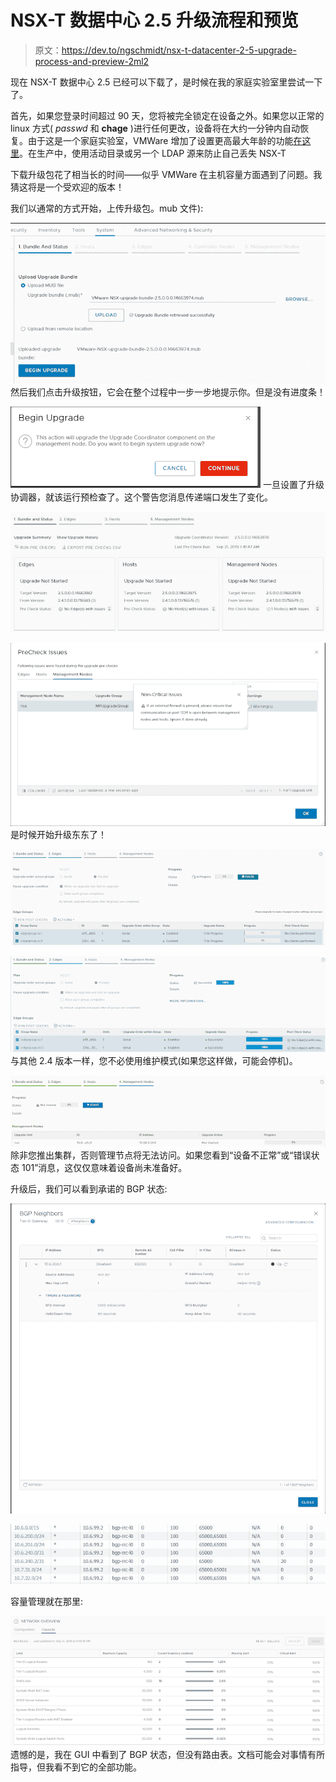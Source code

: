 # NSX-T 数据中心 2.5 升级流程和预览

> 原文：<https://dev.to/ngschmidt/nsx-t-datacenter-2-5-upgrade-process-and-preview-2ml2>

现在 NSX-T 数据中心 2.5 已经可以下载了，是时候在我的家庭实验室里尝试一下了。

首先，如果您登录时间超过 90 天，您将被完全锁定在设备之外。如果您以正常的 linux 方式( *passwd* 和 **chage** )进行任何更改，设备将在大约一分钟内自动恢复。由于这是一个家庭实验室，VMWare 增加了设置更高最大年龄的功能[在这里](https://kb.vmware.com/s/article/70691)。在生产中，使用活动目录或另一个 LDAP 源来防止自己丢失 NSX-T

下载升级包花了相当长的时间——似乎 VMWare 在主机容量方面遇到了问题。我猜这将是一个受欢迎的版本！

我们以通常的方式开始，上传升级包。mub 文件):

[![](img/118550e9e15ac08fc4a421f9a49a12d2.png)](https://1.bp.blogspot.com/-HcdHys2lULc/XYZAA2KMMqI/AAAAAAAAAqI/DDERJSdIClkWtcI-79XRdJTBpePBflwpwCLcBGAsYHQ/s1600/19sept-1.PNG) 
然后我们点击升级按钮，它会在整个过程中一步一步地提示你。但是没有进度条！

[![](img/8236825a57d038febbfb8821dd3e5997.png)](https://1.bp.blogspot.com/-qvWYL0uEu5Q/XYZAi5a7s3I/AAAAAAAAAqQ/V3Or-T3suDUOcDSauasxdLAmtJq9edtXwCLcBGAsYHQ/s1600/19sept-2.PNG) 
一旦设置了升级协调器，就该运行预检查了。这个警告您消息传递端口发生了变化。

[![](img/312a896fcf9b701e63ab18453961280a.png)](https://1.bp.blogspot.com/-VO2pzcUi05I/XYZFCklKZoI/AAAAAAAAAqc/dHPpcrDT3RUXz8vscJ3XIo8HGv8aiNYdQCLcBGAsYHQ/s1600/19sept-3.PNG)

[![](img/e56c881247c6064aeac8b2c2a2eedfdd.png)](https://1.bp.blogspot.com/-8JaW57BVGwI/XYZFUAHDRnI/AAAAAAAAAqk/eFcmW40-CrQPK3uxW9thilOapvpvlg2iACLcBGAsYHQ/s1600/19sept-4.PNG) 
是时候开始升级东东了！

[![](img/86dd5caf13b3143c1f8082b210d751b6.png)](https://1.bp.blogspot.com/-Hdf70vyol54/XYZFms1JFII/AAAAAAAAAqs/LX8YLAjv6aM6E2e6kfLzI27aCeKsPOsGACLcBGAsYHQ/s1600/19sept-5.PNG)

[![](img/08bf90d5045493a1fd079f60398f41dc.png)](https://1.bp.blogspot.com/-uuwVvhVT-qI/XYZJ8yvLcEI/AAAAAAAAArE/q5ZFjbXeKE42RFBU0ENI7qR1FLmdx9yVACLcBGAsYHQ/s1600/19sept-6.PNG) 
与其他 2.4 版本一样，您不必使用维护模式(如果您这样做，可能会停机)。

[![](img/c7acb5661c92df5a51f7aee06027ddc9.png)](https://1.bp.blogspot.com/-C4gX60-YSRY/XYZOKZyHsnI/AAAAAAAAArc/eNn53RlKvk0H6eowdbXBb9yPSnQTNnEAQCLcBGAsYHQ/s1600/19sept-7.PNG) 
除非您推出集群，否则管理节点将无法访问。如果您看到“设备不正常”或“错误状态 101”消息，这仅仅意味着设备尚未准备好。

升级后，我们可以看到承诺的 BGP 状态:

[![](img/80bd73762bfb37bf3d830831f352c01f.png)](https://1.bp.blogspot.com/-gaJLMnBZpxw/XYZUd-juuEI/AAAAAAAAAro/qek4afRpoA8On5t9bOMZknrCh5vBnvBVACLcBGAsYHQ/s1600/19sept-8.PNG)

[![](img/bfe811e0b24f8fb914e690f0f7e816c9.png)](https://1.bp.blogspot.com/-Qn98R8ckZ5U/XYZWhljzUlI/AAAAAAAAAr0/wg4TUkqWWhYUvEcodjR_sEf4eucikN3WQCLcBGAsYHQ/s1600/19sept-9.PNG)

容量管理就在那里:

[![](img/1e641929ea2510d09659c982cf507522.png)](https://1.bp.blogspot.com/-UsNYl3r1Uqo/XYZW2YRrb9I/AAAAAAAAAr8/h_p1xT4h8XQq_kckOudD6HCDxwZupi-BQCLcBGAsYHQ/s1600/19sept-10.PNG) 
遗憾的是，我在 GUI 中看到了 BGP 状态，但没有路由表。文档可能会对事情有所指导，但我看不到它的全部功能。